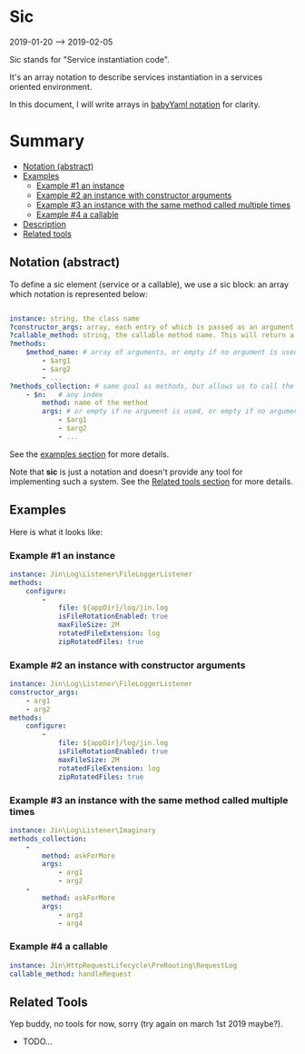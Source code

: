 Sic
========
2019-01-20 --> 2019-02-05


Sic stands for "Service instantiation code".

It's an array notation to describe services instantiation in a services oriented environment.

In this document, I will write arrays in [babyYaml notation](https://github.com/karayabin/universe-snapshot/tree/master/universe/BabyYaml) for clarity.





Summary
=======

- [Notation (abstract)](#notation-abstract)
- [Examples](#examples)
    - [Example #1 an instance](#example-1-an-instance)
    - [Example #2 an instance with constructor arguments](#example-2-an-instance-with-constructor-arguments)
    - [Example #3 an instance with the same method called multiple times](#example-3-an-instance-with-the-same-method-called-multiple-times)
    - [Example #4 a callable](#example-4-a-callable)
- [Description](#description)
- [Related tools](#related-tools)









Notation (abstract)
-------------------


To define a sic element (service or a callable), we use a sic block: an array
which notation is represented below:


```yml

instance: string, the class name
?constructor_args: array, each entry of which is passed as an argument to the constructor
?callable_method: string, the callable method name. This will return a callable (otherwise, the instance will be returned).
?methods:
    $method_name: # array of arguments, or empty if no argument is used
        - $arg1
        - $arg2
        - ...
?methods_collection: # same goal as methods, but allows us to call the same method name multiple times (it's an alternative notation of methods)
    - $n:   # any index
        method: name of the method
        args: # or empty if no argument is used, or empty if no argument is used
            - $arg1
            - $arg2
            - ...

```


See the [examples section](#examples) for more details.


Note that **sic** is just a notation and doesn't provide any tool for implementing such a system.
See the [Related tools section](#tools) for more details.







Examples
----------

Here is what it looks like:


### Example #1 an instance

```yaml
instance: Jin\Log\Listener\FileLoggerListener
methods:
    configure:
        -
            file: ${appDir}/log/jin.log
            isFileRotationEnabled: true
            maxFileSize: 2M
            rotatedFileExtension: log
            zipRotatedFiles: true
```


### Example #2 an instance with constructor arguments

```yaml
instance: Jin\Log\Listener\FileLoggerListener
constructor_args:
    - arg1
    - arg2
methods:
    configure:
        -
            file: ${appDir}/log/jin.log
            isFileRotationEnabled: true
            maxFileSize: 2M
            rotatedFileExtension: log
            zipRotatedFiles: true
```



### Example #3 an instance with the same method called multiple times

```yaml
instance: Jin\Log\Listener\Imaginary
methods_collection:
    -
        method: askForMore
        args:
            - arg1
            - arg2
    -
        method: askForMore
        args:
            - arg3
            - arg4
```




### Example #4 a callable
```yaml
instance: Jin\HttpRequestLifecycle\PreRouting\RequestLog
callable_method: handleRequest
```
















Related Tools
-------------

Yep buddy, no tools for now, sorry (try again on march 1st 2019 maybe?).

- TODO...


